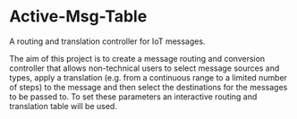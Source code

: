 # Active-Msg-Table
A routing and translation controller for IoT messages.

The aim of this project is to create a message routing and conversion controller that allows non-technical users to select message sources and types, apply a translation (e.g. from a continuous range to a limited number of steps) to the message and then select the destinations for the messages to be passed to.
To set these parameters an interactive routing and translation table will be used.
